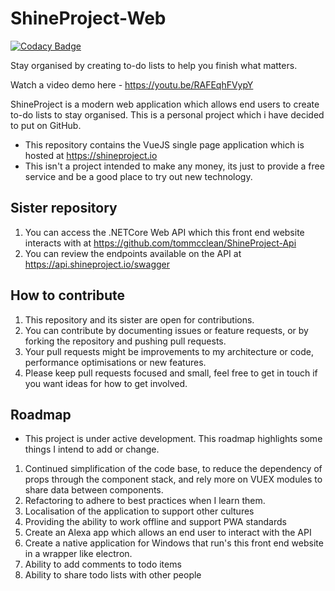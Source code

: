 # ShineProject-Web

[![Codacy Badge](https://api.codacy.com/project/badge/Grade/92db1a6b20204b6cad80f38a7437639e)](https://app.codacy.com/app/spam_2/ShineProject-Web?utm_source=github.com&utm_medium=referral&utm_content=tommcclean/ShineProject-Web&utm_campaign=Badge_Grade_Dashboard)

Stay organised by creating to-do lists to help you finish what matters.

Watch a video demo here - https://youtu.be/RAFEqhFVypY

ShineProject is a modern web application which allows end users to create to-do lists to stay organised. This is a personal project which i have decided to put on GitHub.
  - This repository contains the VueJS single page application which is hosted at <https://shineproject.io>
  - This isn't a project intended to make any money, its just to provide a free service and be a good place to try out new technology.

## Sister repository
 1. You can access the .NETCore Web API which this front end website interacts with at <https://github.com/tommcclean/ShineProject-Api>
 2. You can review the endpoints available on the API at <https://api.shineproject.io/swagger>

## How to contribute
 1. This repository and its sister are open for contributions.
 2. You can contribute by documenting issues or feature requests, or by forking the repository and pushing pull requests.
 3. Your pull requests might be improvements to my architecture or code, performance optimisations or new features.
 4. Please keep pull requests focused and small, feel free to get in touch if you want ideas for how to get involved.

## Roadmap
- This project is under active development. This roadmap highlights some things I intend to add or change.
1. Continued simplification of the code base, to reduce the dependency of props through the component stack, and rely more on VUEX modules to share data between components.
2. Refactoring to adhere to best practices when I learn them.
3. Localisation of the application to support other cultures
4. Providing the ability to work offline and support PWA standards
5. Create an Alexa app which allows an end user to interact with the API
6. Create a native application for Windows that run's this front end website in a wrapper like electron.
7. Ability to add comments to todo items
8. Ability to share todo lists with other people
